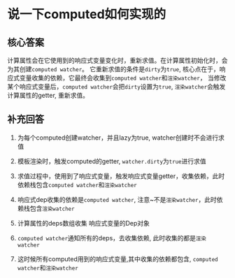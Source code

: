 # 说一下computed如何实现的

## 核心答案
计算属性会在它使用到的响应式变量变化时，重新求值。在计算属性初始化时，会为其创建`computed watcher`。
它重新求值的条件是`dirty`为`true`, 核心点在于，响应式变量收集的依赖，它最终会收集到`computed watcher`和`渲染watcher`，
当修改某个响应式变量后，`computed watcher`会把`dirty`设置为`true`, `渲染watcher`会触发计算属性的getter, 重新求值。

## 补充回答

1. 为每个computed创建watcher，并且lazy为true, watcher创建时不会进行求值

2. 模板渲染时，触发computed的getter, `watcher.dirty`为`true`进行求值

3. 求值过程中，使用到了响应式变量，触发响应式变量getter，收集依赖，此时依赖栈包含`computed watcher`和`渲染watcher`

4. 响应式dep收集的依赖是`computed watcher`, 注意~不是`渲染watcher`，此时依赖栈包含`渲染watcher`

5. 计算属性的deps数组收集 响应式变量的Dep对象

6. `computed watcher`通知所有的deps，去收集依赖, 此时收集的都是`渲染watcher`

7. 这时候所有computed用到的响应式变量,其中收集的依赖都包含, `computed watcher`和`渲染watcher`